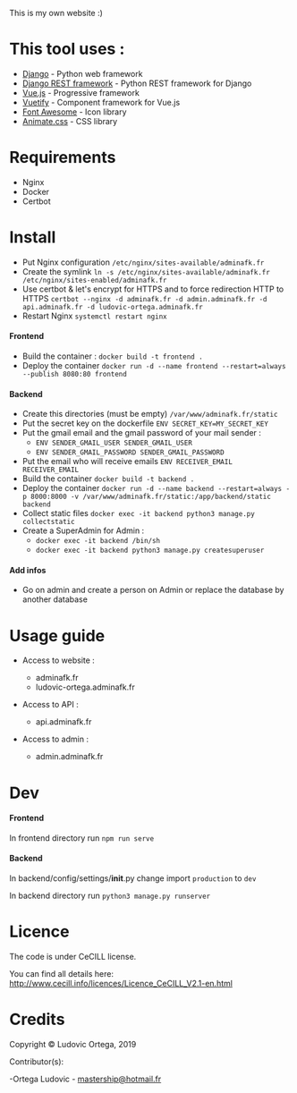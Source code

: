This is my own website :)

# This tool uses :

* [Django](https://twig.symfony.com/) - Python web framework
* [Django REST framework](https://www.django-rest-framework.org/) - Python REST framework for Django
* [Vue.js](https://vuejs.org/) - Progressive framework
* [Vuetify](https://vuetifyjs.com/en/) - Component framework for Vue.js
* [Font Awesome](https://fontawesome.com/) - Icon library
* [Animate.css](https://daneden.github.io/animate.css/) - CSS library

# Requirements

- Nginx
- Docker
- Certbot

# Install

- Put Nginx configuration `/etc/nginx/sites-available/adminafk.fr`
- Create the symlink `ln -s /etc/nginx/sites-available/adminafk.fr /etc/nginx/sites-enabled/adminafk.fr`
- Use certbot & let's encrypt for HTTPS and to force redirection HTTP to HTTPS `certbot --nginx -d adminafk.fr -d admin.adminafk.fr -d api.adminafk.fr -d ludovic-ortega.adminafk.fr`
- Restart Nginx `systemctl restart nginx`

#### Frontend

- Build the container : `docker build -t frontend .`
- Deploy the container `docker run -d --name frontend --restart=always --publish 8080:80 frontend`

#### Backend

- Create this directories (must be empty) `/var/www/adminafk.fr/static`
- Put the secret key on the dockerfile `ENV SECRET_KEY=MY_SECRET_KEY`
- Put the gmail email and the gmail password of your mail sender :
    - `ENV SENDER_GMAIL_USER SENDER_GMAIL_USER`
    - `ENV SENDER_GMAIL_PASSWORD SENDER_GMAIL_PASSWORD`
- Put the email who will receive emails `ENV RECEIVER_EMAIL RECEIVER_EMAIL`
- Build the container `docker build -t backend .`
- Deploy the container `docker run -d --name backend --restart=always -p 8000:8000 -v /var/www/adminafk.fr/static:/app/backend/static backend`
- Collect static files `docker exec -it backend python3 manage.py collectstatic`
- Create a SuperAdmin for Admin : 
    * `docker exec -it backend /bin/sh`  
    * `docker exec -it backend python3 manage.py createsuperuser`  

#### Add infos

- Go on admin and create a person on Admin or replace the database by another database

# Usage guide

- Access to website :
    * adminafk.fr
    * ludovic-ortega.adminafk.fr

- Access to API :
    * api.adminafk.fr
    
- Access to admin :
    * admin.adminafk.fr

# Dev

#### Frontend

In frontend directory run `npm run serve`

#### Backend

In backend/config/settings/__init__.py change import `production` to `dev`

In backend directory run `python3 manage.py runserver`

# Licence

The code is under CeCILL license.

You can find all details here: http://www.cecill.info/licences/Licence_CeCILL_V2.1-en.html

# Credits

Copyright © Ludovic Ortega, 2019

Contributor(s):

-Ortega Ludovic - mastership@hotmail.fr
